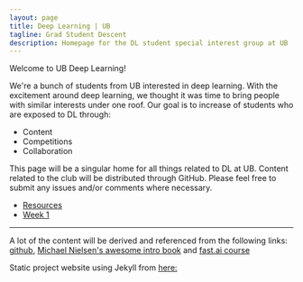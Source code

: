 ```yaml
---
layout: page
title: Deep Learning | UB
tagline: Grad Student Descent
description: Homepage for the DL student special interest group at UB
---
```


Welcome to UB Deep Learning! 

We're a bunch of students from UB interested in deep learning. With the excitement around deep learning, we thought it was time to bring people with similar interests under one roof. Our goal is to increase of students who are exposed to DL through:
- Content
- Competitions
- Collaboration

This page will be a singular home for all things related to DL at UB. Content related to the club will be distributed through GitHub. Please feel free to submit any issues and/or comments where necessary. 

- [Resources](pages/resources.html)
- [Week 1](pages/w1.html)

---
A lot of the content will be derived and referenced from the following links:
[github](https://github.com/jsaurabh/dl-ub/tree/master),
[Michael Nielsen's awesome intro book](http://neuralnetworksanddeeplearning.com/)
and [fast.ai course](https://course.fast.ai)

Static project website using Jekyll from [here:](https://github.com/kbroman/simple_site)
